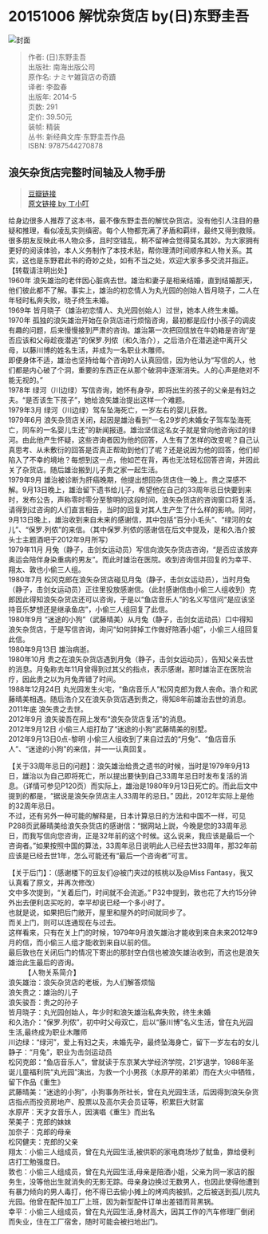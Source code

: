 # 20151006 解忧杂货店 by(日)东野圭吾
![封面](http://img4.douban.com/lpic/s27284878.jpg)
> 作者: (日)东野圭吾  
出版社: 南海出版公司  
原作名: ナミヤ雑貨店の奇蹟  
译者: 李盈春  
出版年: 2014-5  
页数: 291  
定价: 39.50元  
装帧: 精装  
丛书: 新经典文库·东野圭吾作品  
ISBN: 9787544270878  

## 浪矢杂货店完整时间轴及人物手册
> [豆瓣链接](http://book.douban.com/subject/25862578/)  
> [原文链接 by 丁小叮](http://book.douban.com/review/7362523/)  

给身边很多人推荐了这本书，最不像东野圭吾的解忧杂货店。没有他引人注目的悬疑和推理，看似凌乱实则缜密。每个人物都充满了矛盾和羁绊，最终又得到救赎。很多朋友反映此书人物众多，且时空错乱，稍不留神会觉得莫名其妙。为大家拥有更好的阅读体验，本人义务制作了本技术贴，帮你理清时间顺序和人物关系。其实，这也是东野君此书的奇妙之处，如有不当之处，欢迎大家多多交流并指正。【转载请注明出处】  
1960年 浪矢雄治的老伴因心脏病去世。雄治和妻子是相亲结婚，直到结婚那天，他们彼此都不了解。事实上，雄治的初恋情人为丸光园的创始人皆月晓子，二人在年轻时私奔失败，晓子终生未婚。  
1969年 皆月晓子（雄治初恋情人、丸光园创始人）过世，她本人终生未婚。  
1970年 孤独的浪矢雄治开始在杂货店进行烦恼咨询，最初都是应付小孩子的调皮有趣的问题，后来慢慢接到严肃的咨询。雄治第一次把回信放在牛奶箱是咨询“是否应该和父母趁夜潜逃”的保罗.列侬（和久浩介），之后浩介在潜逃途中离开父母，以藤川博的姓名生活，并成为一名职业木雕师。   
即便身体不适，雄治也坚持给每个咨询的人认真回信，因为他认为“写信的人，他们都是内心破了个洞，重要的东西正在从那个破洞中逐渐消失。人的心声是绝对不能无视的。”   
1978年 绿河（川边绿）写信咨询，她怀有身孕，即将出生的孩子的父亲是有妇之夫。“是否该生下孩子”，她给浪矢雄治提出这样一个难题。  
1979年3月 绿河（川边绿）驾车坠海死亡，一岁左右的婴儿获救。  
1979年6月 浪矢杂货店关闭，起因是雄治看到“一名29岁的未婚女子驾车坠海死亡，同车的一名婴儿生还”的新闻报道。雄治坚信这名女子就是曾向他咨询过的绿河。由此他产生怀疑，这些咨询者因为他的回答，人生有了怎样的改变呢？自己认真思考、从未敷衍的回答是否真正帮助到他们了呢？还是说因为他的回答，他们却陷入了不幸的境地？每想到这一点，他如芒在背，再也无法轻松回答咨询，并因此关了杂货店。随后雄治搬到儿子贵之家一起生活。   
1979年9月 雄治被诊断为肝癌晚期，他提出想回杂货店住一晚上。贵之深感不解。9月13日晚上，雄治留下遗书给儿子，希望他在自己的33周年忌日快要到来时，发布公告，声称零时零分至黎明的这段时间，浪矢杂货店的咨询窗口将复活。请得到过咨询的人们直言相告，当时的回复对其人生产生了什么样的影响。同时，9月13日晚上，雄治收到来自未来的感谢信，其中包括“百分小毛头”、“绿河的女儿”、“保罗.列侬”的来信。（其中保罗.列侬的感谢信在后文中提及，是和久浩介披头士主题酒吧于2012年9月所写）   
1979年11月 月兔（静子，击剑女运动员）写信向浪矢杂货店咨询，“是否应该放弃奥运会陪伴身染重病的男友”。而此时雄治在医院。收到咨询信并回复的为幸平、翔太、敦也小偷三人组。   
1980年7月 松冈克郎在浪矢杂货店碰见月兔（静子，击剑女运动员），当时月兔（静子，击剑女运动员）正往里投放感谢信。（此封感谢信由小偷三人组收到）克郎因此得知浪矢杂货店还可以咨询，于是以“鱼店音乐人”的名义写信问“是应该坚持音乐梦想还是继承鱼店”，小偷三人组回复了此信。   
1980年9月 “迷途的小狗”（武藤晴美）从月兔（静子，击剑女运动员）口中得知浪矢杂货店，于是写信咨询，询问“如何辞掉工作做好陪酒小姐”，小偷三人组回复此信。   
1980年9月13日 雄治病逝。   
1980年10月 贵之在浪矢杂货店遇到月兔（静子，击剑女运动员），告知父亲去世的消息。月兔称去年11月曾得到过其父的指点，表示感谢。那时雄治正在医院治疗，因此贵之以为月兔弄错了时间。   
1988年12月24日 丸光园发生火宅，“鱼店音乐人”松冈克郎为救人丧命。浩介和武藤晴美相遇。随后浩介又在浪矢杂货店遇到贵之，得知8年前雄治去世的消息。   
2011年底 浪矢贵之去世。   
2012年9月 浪矢骏吾在网上发布“浪矢杂货店复活”的消息。   
2012年9月12日 小偷三人组打劫了“迷途的小狗”武藤晴美的别墅。   
2012年9月13日0点-黎明 小偷三人组收到了来自过去的“月兔”、“鱼店音乐人”、“迷途的小狗”的来信，并一一认真回复。   

【关于33周年忌日的问题】：浪矢雄治给贵之遗书的时候，当时是1979年9月13日，雄治以为自己即将死亡，所以提出要快到自己33周年忌日时发布复活的消息。（详情可参见P120页）而实际上，雄治是1980年9月13日死亡的。而此后文中提到的都是，“据说是浪矢杂货店主人33周年的忌日。” 因此，2012年实际上是他的32周年忌日。   
不过，还有另外一种可能的解释是，日本计算忌日的方法和中国不一样，可见P288页武藤晴美给浪矢杂货店的感谢信：“据网站上説，今晚是您的33周年忌日，而我写信向您咨询，正是32年前的这个时候。这么说来，我应该是最后一个咨询者。”如果按照中国的算法，33周年忌日说明此人已经去世33周年，那32年前应该是已经去世1年，怎么可能还有“最后一个咨询者”可言。   

【关于后门】：（感谢楼下的豆友们@被门夹过的核桃以及@Miss Fantasy，我又认真看了原文，并再次修改）   
文中多次提到，“关着后门，时间就不会流逝。” P32中提到，敦也花了大约15分钟外出去便利店买吃的，幸平却说已经一个多小时了。   
也就是说，如果把后门敞开，屋里和屋外的时间就同步了。     
而关上门，则可以连通现在与过去。   
这样看来，只有在关上门的时候，1979年9月浪矢雄治才能收到来自未来2012年9月的信，而小偷三人组才能收到来自以前的信。   
最后敦也在关闭后门的情况下寄出的那封空白信也被浪矢雄治收到，而这也是浪矢雄治此生最后的咨询。   
　　 
【人物关系简介】   
浪矢雄治：浪矢杂货店的老板，为人们解答烦恼   
浪矢贵之：雄治的儿子   
浪矢骏吾：贵之的孙子   
皆月晓子：丸光园创始人，年少时和浪矢雄治私奔失败，终生未婚   
和久浩介：“保罗.列侬”，初中时父母双亡，后以“藤川博”名义生活，曾在丸光园生活,最终成为职业木雕师   
川边绿：“绿河”，爱上有妇之夫，未婚先孕，最终坠海身亡，留下一岁左右的女儿   
静子：“月兔”，职业为击剑运动员   
松冈克郎：“鱼店音乐人”，曾就读于东京某大学经济学院，21岁退学，1988年圣诞儿童福利院“丸光园”演出，为救一个小男孩（水原芹的弟弟）而在大火中牺牲，留下作品《重生》   
武藤晴美：“迷途的小狗”，小狗事务所社长，曾在丸光园生活，后因得到浪矢杂货店指点而投资房地产、股票以及高尔夫会员证等，积累巨大财富   
水原芹：天才女音乐人，因演唱《重生》而出名   
荣美子：克郎的妹妹   
加奈子：克郎的母亲   
松冈健夫：克郎的父亲   
翔太：小偷三人组成员，曾在丸光园生活,被供职的家电商场炒了鱿鱼，靠给便利店打工勉强度日。   
敦也：小偷三人组成员，曾在丸光园生活,母亲是陪酒小姐，父亲为同一家店的服务生，没等他出生就消失的无影无踪。母亲身边换过无数男人，也因此使得他遭到有暴力倾向的男人毒打，他不得已去偷小摊上的烤鸡肉被抓，之后被送到孤儿院丸光园。他曾在配件加工厂上班，因为新型配件订单出差错而背黑锅。   
幸平：小偷三人组成员，曾在丸光园生活,身材高大，因其工作的汽车修理厂倒闭而失业，住在工厂宿舍，随时可能会被扫地出门。   

